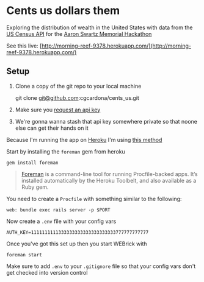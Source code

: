 # Cents us dollars them

Exploring the distribution of wealth in the United States with data from the [US Census API](http://www.census.gov/developers/) for the [Aaron Swartz Memorial Hackathon](https://www.noisebridge.net/wiki/Aaron_Swartz_Memorial_Hackathon)

See this live: [http://morning-reef-9378.herokuapp.com/](http://morning-reef-9378.herokuapp.com/)

## Setup

1. Clone a copy of the git repo to your local machine

    git clone git@github.com:cgcardona/cents_us.git

2. Make sure you [request an api key](http://www.census.gov/developers/tos/key_request.html)

3. We're gonna wanna stash that api key somewhere private so that noone else can get their hands on it

Because I'm running the app on [Heroku](http://www.heroku.com) I'm using [this method](https://devcenter.heroku.com/articles/config-vars)

Start by installing the `foreman` gem from heroku

    gem install foreman

> [Foreman](https://github.com/ddollar/foreman) is a command-line tool for running Procfile-backed apps. It’s installed
> automatically by the Heroku Toolbelt, and also available as a Ruby gem.

You need to create a `Procfile` with something similar to the following:

    web: bundle exec rails server -p $PORT

Now create a `.env` file with your config vars

    AUTH_KEY=1111111111333333333333333333333777777777777

Once you've got this set up then you start WEBrick with

    foreman start

Make sure to add `.env` to your `.gitignore` file so that your config vars don't
get checked into version control
